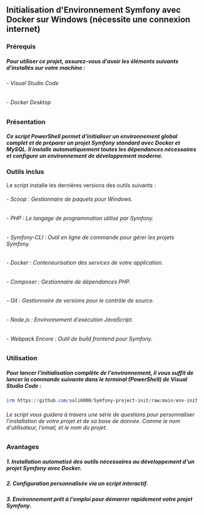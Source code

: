 ## Initialisation d'Environnement Symfony avec Docker sur Windows (nécessite une connexion internet)

### Prérequis
##### Pour utiliser ce projet, assurez-vous d'avoir les éléments suivants d'installés sur votre machine :
###### - Visual Studio Code

###### - Docker Desktop



### Présentation
##### Ce script PowerShell permet d'initialiser un environnement global complet et de préparer un projet Symfony standard avec Docker et MySQL. Il installe automatiquement toutes les dépendances nécessaires et configure un environnement de développement moderne.


### Outils inclus
Le script installe les dernières versions des outils suivants :

###### - Scoop : Gestionnaire de paquets pour Windows.

###### - PHP : Le langage de programmation utilisé par Symfony.

###### - Symfony-CLI : Outil en ligne de commande pour gérer les projets Symfony.

###### - Docker : Conteneurisation des services de votre application.

###### - Composer : Gestionnaire de dépendances PHP.

###### - Git : Gestionnaire de versions pour le contrôle de source.

###### - Node.js : Environnement d'exécution JavaScript.

###### - Webpack Encore : Outil de build frontend pour Symfony.



### Utilisation

##### Pour lancer l'initialisation complète de l'environnement, il vous suffit de lancer la commande suivante dans le terminal (PowerShell) de Visual Studio Code :

```powershell
irm https://github.com/sali6000/Symfony-project-init/raw/main/env-init.ps1 | iex
```
###### Le script vous guidera à travers une série de questions pour personnaliser l'installation de votre projet et de sa base de donnée. Comme le nom d'utilisateur, l'email, et le nom du projet.

### Avantages
##### 1. Installation automatisé des outils nécessaires au développement d'un projet Symfony avec Docker.
##### 2. Configuration personnalisée via un script interactif.
##### 3. Environnement prêt à l'emploi pour démarrer rapidement votre projet Symfony.
